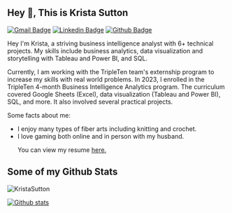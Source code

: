 ## Hey 👋, This is Krista Sutton
[![Gmail Badge](https://img.shields.io/badge/-KristaLynnSutton@gmail.com-c14438?style=flat&logo=Gmail&logoColor=white&link=mailto:KristaLynnSutton@gmail.com)](mailto:KristaLynnSutton@gmail.com) 
[![Linkedin Badge](https://img.shields.io/badge/-KristaSutton-0072b1?style=flat&logo=Linkedin&logoColor=white&link=https://www.linkedin.com/in/Krista-Sutton/)](https://www.linkedin.com/in/Krista-Sutton/) [![Github Badge](https://img.shields.io/badge/-KristaSutton-grey?style=flat&logo=github&logoColor=white&link=https://github.com/Krista-Sutton/)](https://www.github.com/Krista-Sutton/) <p align='left'>Hey I'm Krista, a striving business intelligence analyst with 6+ technical projects. My skills include business analytics, data visualization and storytelling with Tableau and Power BI, and SQL.

Currently, I am working with the TripleTen team's externship program to increase my skills with real world problems. In 2023, I enrolled in the TripleTen 4-month Business Intelligence Analytics program. The curriculum covered Google Sheets (Excel), data visualization (Tableau and Power BI), SQL, and more. It also involved several practical projects.



Some facts about me:

- I enjoy many types of fiber arts including knitting and crochet.
- I love gaming both online and in person with my husband. </p><p align='left'> You can view my resume <a href='https://drive.google.com/file/d/1QZkt7JASshxlT_Pbzmbewt66qZTk0o86/view?usp=sharing ' target=_blank><u>here</u>.</a></p>

## Some of my Github Stats
<p align=left> <img src=https://komarev.com/ghpvc/?username=KristaSutton alt=KristaSutton /> </p>

[![Github stats](https://github-readme-stats.vercel.app/api?username=KristaSutton&show_icons=true&include_all_commits=true)](https://github.com/KristaSutton/github-readme-stats)

